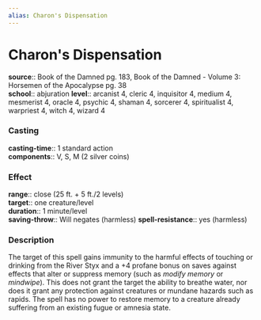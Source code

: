 ```yaml
---
alias: Charon's Dispensation
---
```


# Charon's Dispensation 

**source**:: Book of the Damned pg. 183, Book of the Damned - Volume 3: Horsemen of the Apocalypse pg. 38  
**school**:: abjuration
**level**:: arcanist 4, cleric 4, inquisitor 4, medium 4, mesmerist 4, oracle 4, psychic 4, shaman 4, sorcerer 4, spiritualist 4, warpriest 4, witch 4, wizard 4

### Casting 

**casting-time**:: 1 standard action  
**components**:: V, S, M (2 silver coins)

### Effect 

**range**:: close (25 ft. + 5 ft./2 levels)  
**target**:: one creature/level  
**duration**:: 1 minute/level  
**saving-throw**:: Will negates (harmless)
**spell-resistance**:: yes (harmless)

### Description 

The target of this spell gains immunity to the harmful effects of touching or drinking from the River Styx and a +4 profane bonus on saves against effects that alter or suppress memory (such as *modify memory* or *mindwipe*). This does not grant the target the ability to breathe water, nor does it grant any protection against creatures or mundane hazards such as rapids. The spell has no power to restore memory to a creature already suffering from an existing fugue or amnesia state.
